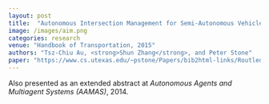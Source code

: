 ```yaml
---
layout: post
title:  "Autonomous Intersection Management for Semi-Autonomous Vehicles"
image: /images/aim.png
categories: research
venue: "Handbook of Transportation, 2015"
authors: "Tsz-Chiu Au, <strong>Shun Zhang</strong>, and Peter Stone"
paper: "https://www.cs.utexas.edu/~pstone/Papers/bib2html-links/Routledge15-Au.pdf"
---
```

Also presented as an extended abstract at _Autonomous Agents and Multiagent Systems (AAMAS)_, 2014.
